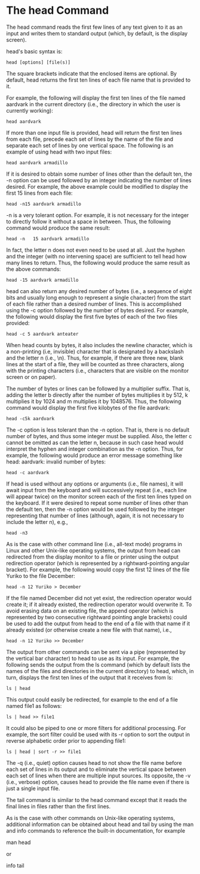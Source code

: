 # The head Command

The head command reads the first few lines of any text given to it as an input and writes them to standard output (which, by default, is the display screen).

head's basic syntax is:

```
head [options] [file(s)]
```

The square brackets indicate that the enclosed items are optional. By default, head returns the first ten lines of each file name that is provided to it.

For example, the following will display the first ten lines of the file named aardvark in the current directory (i.e., the directory in which the user is currently working):

```
head aardvark
```

If more than one input file is provided, head will return the first ten lines from each file, precede each set of lines by the name of the file and separate each set of lines by one vertical space. The following is an example of using head with two input files:

```
head aardvark armadillo
```

If it is desired to obtain some number of lines other than the default ten, the -n option can be used followed by an integer indicating the number of lines desired. For example, the above example could be modified to display the first 15 lines from each file:

```
head -n15 aardvark armadillo
```
-n is a very tolerant option. For example, it is not necessary for the integer to directly follow it without a space in between. Thus, the following command would produce the same result:

```
head -n   15 aardvark armadillo
```

In fact, the letter n does not even need to be used at all. Just the hyphen and the integer (with no intervening space) are sufficient to tell head how many lines to return. Thus, the following would produce the same result as the above commands:

```
head -15 aardvark armadillo
```

head can also return any desired number of bytes (i.e., a sequence of eight bits and usually long enough to represent a single character) from the start of each file rather than a desired number of lines. This is accomplished using the -c option followed by the number of bytes desired. For example, the following would display the first five bytes of each of the two files provided:

```
head -c 5 aardvark anteater
```

When head counts by bytes, it also includes the newline character, which is a non-printing (i.e, invisible) character that is designated by a backslash and the letter n (i.e., \n). Thus, for example, if there are three new, blank lines at the start of a file, they will be counted as three characters, along with the printing characters (i.e., characters that are visible on the monitor screen or on paper).

The number of bytes or lines can be followed by a multiplier suffix. That is, adding the letter b directly after the number of bytes multiplies it by 512, k multiplies it by 1024 and m multiplies it by 1048576. Thus, the following command would display the first five kilobytes of the file aardvark:

```
head -c5k aardvark
```
The -c option is less tolerant than the -n option. That is, there is no default number of bytes, and thus some integer must be supplied. Also, the letter c cannot be omitted as can the letter n, because in such case head would interpret the hyphen and integer combination as the -n option. Thus, for example, the following would produce an error message something like head: aardvark: invalid number of bytes:

```
head -c aardvark
```
If head is used without any options or arguments (i.e., file names), it will await input from the keyboard and will successively repeat (i.e., each line will appear twice) on the monitor screen each of the first ten lines typed on the keyboard. If it were desired to repeat some number of lines other than the default ten, then the -n option would be used followed by the integer representing that number of lines (although, again, it is not necessary to include the letter n), e.g.,
```
head -n3
```

As is the case with other command line (i.e., all-text mode) programs in Linux and other Unix-like operating systems, the output from head can redirected from the display monitor to a file or printer using the output redirection operator (which is represented by a rightward-pointing angular bracket). For example, the following would copy the first 12 lines of the file Yuriko to the file December:

```
head -n 12 Yuriko > December
```

If the file named December did not yet exist, the redirection operator would create it; if it already existed, the redirection operator would overwrite it. To avoid erasing data on an existing file, the append operator (which is represented by two consecutive rightward pointing angle brackets) could be used to add the output from head to the end of a file with that name if it already existed (or otherwise create a new file with that name), i.e.,

```
head -n 12 Yuriko >> December
```

The output from other commands can be sent via a pipe (represented by the vertical bar character) to head to use as its input. For example, the following sends the output from the ls command (which by default lists the names of the files and directories in the current directory) to head, which, in turn, displays the first ten lines of the output that it receives from ls:

```
ls | head
```

This output could easily be redirected, for example to the end of a file named file1 as follows:
```
ls | head >> file1
```

It could also be piped to one or more filters for additional processing. For example, the sort filter could be used with its -r option to sort the output in reverse alphabetic order prior to appending file1:

```
ls | head | sort -r >> file1
```

The -q (i.e., quiet) option causes head to not show the file name before each set of lines in its output and to eliminate the vertical space between each set of lines when there are multiple input sources. Its opposite, the -v (i.e., verbose) option, causes head to provide the file name even if there is just a single input file.

The tail command is similar to the head command except that it reads the final lines in files rather than the first lines.

As is the case with other commands on Unix-like operating systems, additional information can be obtained about head and tail by using the man and info commands to reference the built-in documentation, for example

man head

or

info tail
